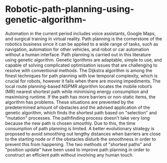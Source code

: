 # Robotic-path-planning-using-genetic-algorithm-

Automation in the current period includes voice assistants, Google Maps, and surgical training in virtual reality. Path planning is the cornerstone of the  robotics business since it can be applied to a wide range of tasks, such as navigation, automation for other vehicles, and robot or car automation without a human interface. Path planning is carried out in this literature using genetic algorithm. Genetic lgorithms are adaptable, simple to use, and capable of solving complicated optimisation issues that are challenging to resolve with conventional methods. The Dijkstra algorithm is among the finest techniques for path planning with low temporal complexity, which is crucial for robots, however it fails when there are moving impediments. The local route planning-based NSPMR algorithm locates the mobile robot’s (MR) nearest shortest path while minimising energy consumption and maximising runtime. If the path has more barriers or non-static items, the algorithm has problems. These situations are prevented by the predetermined amount of obstacles and the advised application of the genetic algorithm, which finds the shortest path based on "selection" and "mutation" processes. The pathfinding process doesn't take very long because the new path is chosen smoothly. Due to this, the time consumption of path planning is limited. A better evolutionary strategy is proposed to avoid smoothing out lengthy distances when barriers are close to the starting node or if the obstacles disturb the smoothness in order to prevent this from happening. The two methods of "shortest paths" and "position update" have been used to improve path planning in order to construct an efficient path without involving any human touch. 
